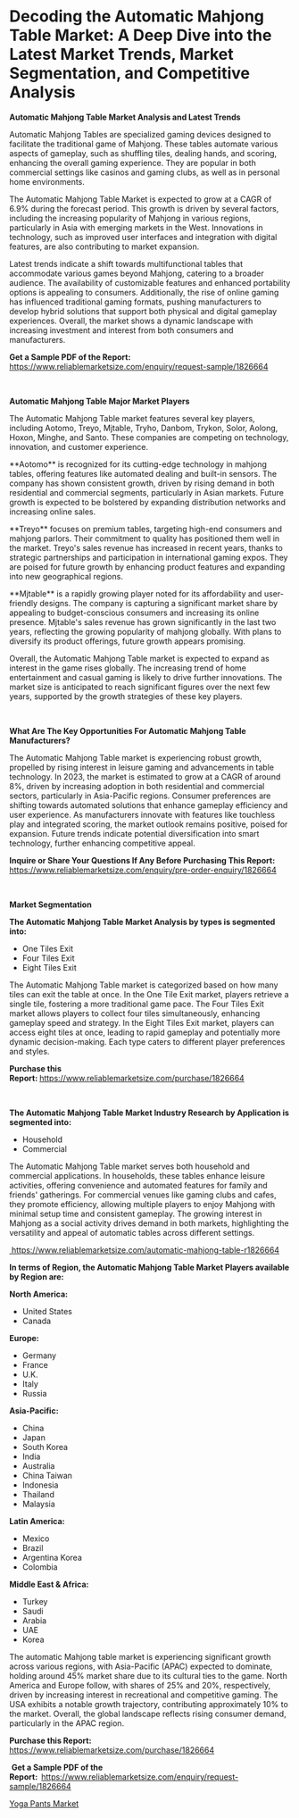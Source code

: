 <p><h1>Decoding the Automatic Mahjong Table Market: A Deep Dive into the Latest Market Trends, Market Segmentation, and Competitive Analysis</h1></p><p><strong>Automatic Mahjong Table Market Analysis and Latest Trends</strong></p>
<p><p>Automatic Mahjong Tables are specialized gaming devices designed to facilitate the traditional game of Mahjong. These tables automate various aspects of gameplay, such as shuffling tiles, dealing hands, and scoring, enhancing the overall gaming experience. They are popular in both commercial settings like casinos and gaming clubs, as well as in personal home environments.</p><p>The Automatic Mahjong Table Market is expected to grow at a CAGR of 6.9% during the forecast period. This growth is driven by several factors, including the increasing popularity of Mahjong in various regions, particularly in Asia with emerging markets in the West. Innovations in technology, such as improved user interfaces and integration with digital features, are also contributing to market expansion.</p><p>Latest trends indicate a shift towards multifunctional tables that accommodate various games beyond Mahjong, catering to a broader audience. The availability of customizable features and enhanced portability options is appealing to consumers. Additionally, the rise of online gaming has influenced traditional gaming formats, pushing manufacturers to develop hybrid solutions that support both physical and digital gameplay experiences. Overall, the market shows a dynamic landscape with increasing investment and interest from both consumers and manufacturers.</p></p>
<p><strong>Get a Sample PDF of the Report:&nbsp;</strong> <a href="https://www.reliablemarketsize.com/enquiry/request-sample/1826664?utm_campaign=2216&utm_medium=2&utm_source=Github&utm_content=ia&utm_term=07022025&utm_id=automatic-mahjong-table">https://www.reliablemarketsize.com/enquiry/request-sample/1826664</a></p>
<p>&nbsp;</p>
<p><strong>Automatic Mahjong Table Major Market Players</strong></p>
<p><p>The Automatic Mahjong Table market features several key players, including Aotomo, Treyo, Mjtable, Tryho, Danbom, Trykon, Solor, Aolong, Hoxon, Minghe, and Santo. These companies are competing on technology, innovation, and customer experience.</p><p>**Aotomo** is recognized for its cutting-edge technology in mahjong tables, offering features like automated dealing and built-in sensors. The company has shown consistent growth, driven by rising demand in both residential and commercial segments, particularly in Asian markets. Future growth is expected to be bolstered by expanding distribution networks and increasing online sales.</p><p>**Treyo** focuses on premium tables, targeting high-end consumers and mahjong parlors. Their commitment to quality has positioned them well in the market. Treyo's sales revenue has increased in recent years, thanks to strategic partnerships and participation in international gaming expos. They are poised for future growth by enhancing product features and expanding into new geographical regions.</p><p>**Mjtable** is a rapidly growing player noted for its affordability and user-friendly designs. The company is capturing a significant market share by appealing to budget-conscious consumers and increasing its online presence. Mjtable's sales revenue has grown significantly in the last two years, reflecting the growing popularity of mahjong globally. With plans to diversify its product offerings, future growth appears promising.</p><p>Overall, the Automatic Mahjong Table market is expected to expand as interest in the game rises globally. The increasing trend of home entertainment and casual gaming is likely to drive further innovations. The market size is anticipated to reach significant figures over the next few years, supported by the growth strategies of these key players.</p></p>
<p>&nbsp;</p>
<p><strong>What Are The Key Opportunities For Automatic Mahjong Table Manufacturers?</strong></p>
<p><p>The Automatic Mahjong Table market is experiencing robust growth, propelled by rising interest in leisure gaming and advancements in table technology. In 2023, the market is estimated to grow at a CAGR of around 8%, driven by increasing adoption in both residential and commercial sectors, particularly in Asia-Pacific regions. Consumer preferences are shifting towards automated solutions that enhance gameplay efficiency and user experience. As manufacturers innovate with features like touchless play and integrated scoring, the market outlook remains positive, poised for expansion. Future trends indicate potential diversification into smart technology, further enhancing competitive appeal.</p></p>
<p><strong>Inquire or Share Your Questions If Any Before Purchasing This Report:</strong> <a href="https://www.reliablemarketsize.com/enquiry/pre-order-enquiry/1826664?utm_campaign=2216&utm_medium=2&utm_source=Github&utm_content=ia&utm_term=07022025&utm_id=automatic-mahjong-table">https://www.reliablemarketsize.com/enquiry/pre-order-enquiry/1826664</a></p>
<p>&nbsp;</p>
<p><strong>Market Segmentation</strong></p>
<p><strong>The Automatic Mahjong Table Market Analysis by types is segmented into:</strong></p>
<p><ul><li>One Tiles Exit</li><li>Four Tiles Exit</li><li>Eight Tiles Exit</li></ul></p>
<p><p>The Automatic Mahjong Table market is categorized based on how many tiles can exit the table at once. In the One Tile Exit market, players retrieve a single tile, fostering a more traditional game pace. The Four Tiles Exit market allows players to collect four tiles simultaneously, enhancing gameplay speed and strategy. In the Eight Tiles Exit market, players can access eight tiles at once, leading to rapid gameplay and potentially more dynamic decision-making. Each type caters to different player preferences and styles.</p></p>
<p><strong>Purchase this Report:&nbsp;</strong><a href="https://www.reliablemarketsize.com/purchase/1826664?utm_campaign=2216&utm_medium=2&utm_source=Github&utm_content=ia&utm_term=07022025&utm_id=automatic-mahjong-table">https://www.reliablemarketsize.com/purchase/1826664</a></p>
<p>&nbsp;</p>
<p><strong>The Automatic Mahjong Table Market Industry Research by Application is segmented into:</strong></p>
<p><ul><li>Household</li><li>Commercial</li></ul></p>
<p><p>The Automatic Mahjong Table market serves both household and commercial applications. In households, these tables enhance leisure activities, offering convenience and automated features for family and friends' gatherings. For commercial venues like gaming clubs and cafes, they promote efficiency, allowing multiple players to enjoy Mahjong with minimal setup time and consistent gameplay. The growing interest in Mahjong as a social activity drives demand in both markets, highlighting the versatility and appeal of automatic tables across different settings.</p></p>
<p><a href="https://www.reliablemarketsize.com/automatic-mahjong-table-r1826664?utm_campaign=2216&utm_medium=2&utm_source=Github&utm_content=ia&utm_term=07022025&utm_id=automatic-mahjong-table">&nbsp;https://www.reliablemarketsize.com/automatic-mahjong-table-r1826664</a></p>
<p><strong>In terms of Region, the Automatic Mahjong Table Market Players available by Region are:</strong></p>
<p>
    <p> <strong> North America: </strong>
        <ul>
            <li>United States</li>
            <li>Canada</li>
        </ul>
        </p> 
    <p> <strong> Europe: </strong>
        <ul>
            <li>Germany</li>
            <li>France</li>
            <li>U.K.</li>
            <li>Italy</li>
            <li>Russia</li>
        </ul>
        </p> 
    <p> <strong> Asia-Pacific: </strong>
        <ul>
            <li>China</li>
            <li>Japan</li>
            <li>South Korea</li>
            <li>India</li>
            <li>Australia</li>
            <li>China Taiwan</li>
            <li>Indonesia</li>
            <li>Thailand</li>
            <li>Malaysia</li>
        </ul>
        </p> 
    <p> <strong> Latin America: </strong>
        <ul>
            <li>Mexico</li>
            <li>Brazil</li>
            <li>Argentina Korea</li>
            <li>Colombia</li>
        </ul>
        </p> 
    <p> <strong> Middle East & Africa: </strong>
        <ul>
            <li>Turkey</li>
            <li>Saudi</li>
            <li>Arabia</li>
            <li>UAE</li>
            <li>Korea</li>
        </ul>
    </p>
    </p>
<p><p>The automatic Mahjong table market is experiencing significant growth across various regions, with Asia-Pacific (APAC) expected to dominate, holding around 45% market share due to its cultural ties to the game. North America and Europe follow, with shares of 25% and 20%, respectively, driven by increasing interest in recreational and competitive gaming. The USA exhibits a notable growth trajectory, contributing approximately 10% to the market. Overall, the global landscape reflects rising consumer demand, particularly in the APAC region.</p></p>
<p><strong>Purchase this Report: </strong><a href="https://www.reliablemarketsize.com/purchase/1826664?utm_campaign=2216&utm_medium=2&utm_source=Github&utm_content=ia&utm_term=07022025&utm_id=automatic-mahjong-table">https://www.reliablemarketsize.com/purchase/1826664</a></p>
<p>&nbsp;<strong>Get a Sample PDF of the Report:&nbsp;&nbsp;</strong><a href="https://www.reliablemarketsize.com/enquiry/request-sample/1826664?utm_campaign=2216&utm_medium=2&utm_source=Github&utm_content=ia&utm_term=07022025&utm_id=automatic-mahjong-table">https://www.reliablemarketsize.com/enquiry/request-sample/1826664</a></p>
<p><strong></strong></p>
<p><p><a href="https://github.com/millionkaryn68/Market-Research-Report-List-1/blob/main/yoga-pants-market.md?utm_campaign=2216&utm_medium=2&utm_source=Github&utm_content=ia&utm_term=07022025&utm_id=automatic-mahjong-table">Yoga Pants Market</a></p></p>